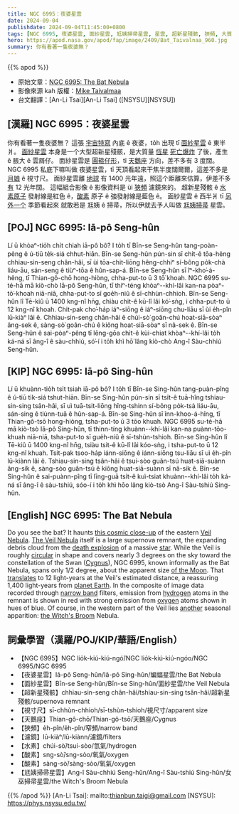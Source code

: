 ```yaml
---
title: NGC 6995：夜婆星雲
date: 2024-09-04
publishdate: 2024-09-04T11:45:00+0800
tags: [NGC 6995, 夜婆星雲, 面紗星雲, 尪姨掃帚星雲, 星雲, 超新星殘骸, 狹頻, 大質量恆星, 天鵝座, 酸素, 水素, 視寸尺]
hero: https://apod.nasa.gov/apod/fap/image/2409/Bat_Taivalnaa_960.jpg
summary: 你有看著一隻夜婆無？
---
```


{{% apod %}}

- 原始文章：[NGC 6995: The Bat Nebula](https://apod.nasa.gov/apod/ap240904.html)
- 影像來源 kah 版權：[Mike Taivalmaa](https://www.facebook.com/people/Tux-Forensics/100089369981227/)
- 台文翻譯：[An-Li Tsai][An-Li Tsai] ([NSYSU][NSYSU])


## [漢羅] NGC 6995：夜婆星雲
你有看著一隻夜婆無？
這張 [宇宙特寫][this cosmic close-up] 內底 ê 夜婆，to̍h 出現 tī [面紗星雲][Veil Nebula] ê 東半爿。
[面紗星雲][The Veil Nebula] 本身是一个大型超新星殘骸，是大質量 [恆星][star] [死亡爆炸][death explosion] 了後，產生 ê 脹大 ê 雲屑仔。
面紗星雲是 [圓箍仔形][circular]，tī [天鵝座][Cygnus] 方向，差不多有 3 度闊。
NGC 6995 私底下嘛叫做 夜婆星雲，tī 天頂看起來干焦半度闊爾爾，這差不多是 [月娘][of the Moon] ê 視寸尺。
面紗星雲離 [地球][planet Earth] 有 1400 光年遠，照這个距離來估算，伊差不多 [有][translates] 12 光年闊。
這幅組合影像 ê 影像資料是 ùi [狹頻][narrow band] 濾鏡來的。
超新星殘骸 ê [水素原子][hydrogen] 發射線是紅色 ê，[酸素][oxygen] 原子 ê 強發射線是藍色 ê。
面紗星雲 ê 西半爿 tī [另外一个][another] 季節看起來 就敢若是 尪姨 ê 掃帚，所以伊就去予人叫做 [尪姨掃帚][the Witch's Broom] 星雲。

## [POJ] NGC 6995: Iā-pô Seng-hûn
Lí ū khòaⁿ-tio̍h chi̍t chiah iā-pô bô?
I to̍h tī Bīn-se Seng-hûn tang-poàn-pêng ê ú-tiū te̍k-siá chhut-hiān.
Bīn-se Seng-hûn pún-sin sī chi̍t-ê tōa-hêng chhiau-sin-seng chân-hâi, sī ùi tōa-chit-liōng hêng-chhiⁿ sí-bông po̍k-chà liáu-āu, sán-seng ê tiùⁿ-tōa ê hûn-sap-á.
Bīn-se Seng-hûn sī îⁿ-kho͘-á-hêng, tī Thian-gô-chō hong-hiòng, chha-put-to ū 3 tō͘ khoah.
NGC 6995 su-té-hā mā kiò-chò Iā-pô Seng-hûn, tī thiⁿ-téng khòaⁿ--khí-lâi kan-na pòaⁿ-tō͘-khoah niā-niā, chha-put-to sī goe̍h-niû ê sī-chhùn-chhioh.
Bīn-se Seng-hûn lî Tē-kiû ū 1400 kng-nî hn̄g, chiàu chit-ê kū-lî lâi kó͘-sǹg, i chha-put-to ū 12 kng-nî khoah.
Chit-pak cho͘-ha̍p iáⁿ-siōng ê iáⁿ-siōng chu-liāu sī ùi e̍h-pîn lū-kiàⁿ lâi ê.
Chhiau-sin-seng chân-hâi ê chúi-sò͘ goân-chú hoat-siā-sòaⁿ âng-sek ê, sàng-sò͘ goân-chú ê kiông hoat-siā-sòaⁿ sī nâ-sek ê.
Bīn-se Seng-hûn ê sai-pòaⁿ-pêng tī lēng-gōa chi̍t-ê kùi-chiat khòaⁿ--khí-lâi to̍h ká-ná sī âng-î ê sàu-chhiú, só͘-í i to̍h khì hō͘ lâng kiò-chò Ang-î Sàu-chhiú Seng-hûn.

## [KIP] NGC 6995: Iā-pô Sing-hûn
Lí ū khuànn-tio̍h tsi̍t tsiah iā-pô bô?
I to̍h tī Bīn-se Sing-hûn tang-puàn-pîng ê ú-tiū ti̍k-siá tshut-hiān.
Bīn-se Sing-hûn pún-sin sī tsi̍t-ê tuā-hîng tshiau-sin-sing tsân-hâi, sī uì tuā-tsit-liōng hîng-tshinn sí-bông po̍k-tsà liáu-āu, sán-sing ê tiùnn-tuā ê hûn-sap-á.
Bīn-se Sing-hûn sī înn-khoo-á-hîng, tī Thian-gô-tsō hong-hiòng, tsha-put-to ū 3 tōo khuah.
NGC 6995 su-té-hā mā kiò-tsò Iā-pô Sing-hûn, tī thinn-tíng khuànn--khí-lâi kan-na puànn-tōo-khuah niā-niā, tsha-put-to sī gue̍h-niû ê sī-tshùn-tshioh.
Bīn-se Sing-hûn lî Tē-kiû ū 1400 kng-nî hn̄g, tsiàu tsit-ê kū-lî lâi kóo-sǹg, i tsha-put-to ū 12 kng-nî khuah.
Tsit-pak tsoo-ha̍p iánn-siōng ê iánn-siōng tsu-liāu sī uì e̍h-pîn lū-kiànn lâi ê.
Tshiau-sin-sing tsân-hâi ê tsuí-sòo guân-tsú huat-siā-suànn âng-sik ê, sàng-sòo guân-tsú ê kiông huat-siā-suànn sī nâ-sik ê.
Bīn-se Sing-hûn ê sai-puànn-pîng tī līng-guā tsi̍t-ê kuì-tsiat khuànn--khí-lâi to̍h ká-ná sī âng-î ê sàu-tshiú, sóo-í i to̍h khì hōo lâng kiò-tsò Ang-î Sàu-tshiú Sing-hûn.

## [English] NGC 6995: The Bat Nebula
Do you see the bat?
It haunts [this cosmic close-up][this cosmic close-up] of the eastern [Veil Nebula][Veil Nebula].
[The Veil Nebula][The Veil Nebula] itself is a large supernova remnant, the expanding debris cloud from the [death explosion][death explosion] of a massive [star][star].
While the Veil is roughly [circular][circular] in shape and covers nearly 3 degrees on the sky toward the constellation of the Swan ([Cygnus][Cygnus]), NGC 6995, known informally as the Bat Nebula, spans only 1/2 degree, about the apparent size [of the Moon][of the Moon].
That [translates][translates] to 12 light-years at the Veil's estimated distance, a reassuring 1,400 light-years from [planet Earth][planet Earth].
In the composite of image data recorded through [narrow band][narrow band] filters, emission from [hydrogen][hydrogen] atoms in the remnant is shown in red with strong emission from [oxygen][oxygen] atoms shown in hues of blue.
Of course, in the western part of the Veil lies [another][another] seasonal apparition: [the Witch's Broom][the Witch's Broom] Nebula.

## 詞彙學習（漢羅/POJ/KIP/華語/English）
- 【NGC 6995】NGC lio̍k-kiú-kiú-ngó͘/NGC lio̍k-kiú-kiú-ngóo/NGC 6995/NGC 6995
- 【夜婆星雲】Iā-pô Seng-hûn/Iā-pô Sing-hûn/蝙蝠星雲/the Bat Nebula
- 【面紗星雲】Bīn-se Seng-hûn/Bīn-se Sing-hûn/面紗星雲/the Veil Nebula
- 【超新星殘骸】chhiau-sin-seng chân-hâi/tshiau-sin-sing tsân-hâi/超新星殘骸/supernova remnant
- 【視寸尺】sī-chhùn-chhioh/sī-tshùn-tshioh/視尺寸/apparent size
- 【天鵝座】Thian-gô-chō/Thian-gô-tsō/天鵝座/Cygnus
- 【狹頻】e̍h-pîn/e̍h-pîn/窄頻/narrow band
- 【濾鏡】lū-kiàⁿ/lū-kiànn/濾鏡/filters
- 【水素】chúi-sò͘/tsuí-sòo/氫氣/hydrogen
- 【酸素】sng-sò͘/sng-sòo/氧氣/oxygen
- 【酸素】sàng-sò͘/sàng-sòo/氧氣/oxygen
- 【尪姨掃帚星雲】Ang-î Sàu-chhiú Seng-hûn/Ang-î Sàu-tshiú Sing-hûn/女巫掃帚星雲/the Witch's Broom Nebula

{{% /apod %}}
[An-Li Tsai]: mailto:thianbun.taigi@gmail.com
[NSYSU]: https://phys.nsysu.edu.tw/

[copyright]: https://apod.nasa.gov/apod/fap/lib/about_apod.html#srapply
[License3]: https://creativecommons.org/licenses/by/3.0/
[License2]:https://creativecommons.org/licenses/by-nc-nd/2.0/

[this cosmic close-up]:https://www.astrobin.com/r5ng33/
[Veil Nebula]:https://en.wikipedia.org/wiki/Veil_Nebula
[The Veil Nebula]:https://apod.nasa.gov/apod/ap191031.html
[death explosion]:https://www.youtube.com/watch?v=OyntBsxoEkA
[star]:https://starchild.gsfc.nasa.gov/docs/StarChild/universe_level1/stars.html
[circular]:https://www.mathsisfun.com/algebra/trig-interactive-unit-circle.html
[Cygnus]:https://en.wikipedia.org/wiki/Cygnus_(constellation)
[of the Moon]:https://apod.nasa.gov/apod/ap130801.html
[translates]:https://chandra.harvard.edu/photo/scale_distance.html
[planet Earth]:https://www.globe.gov/en
[narrow band]:https://apod.nasa.gov/apod/ap071102.html
[hydrogen]:https://periodic.lanl.gov/1.shtml
[oxygen]:https://youtu.be/5Q3ft8OsFaM
[another]:https://i.ytimg.com/vi/1Kl4rNUTWCA/hqdefault.jpg
[the Witch's Broom]:https://apod.nasa.gov/apod/ap180408.html
